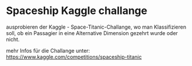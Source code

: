 # Spaceship Kaggle challange

ausprobieren der Kaggle - Space-Titanic-Challange, wo man Klassifizieren soll, 
ob ein Passagier in eine Alternative Dimension gezehrt wurde oder nicht. 

mehr Infos für die Challange unter: 
https://www.kaggle.com/competitions/spaceship-titanic
